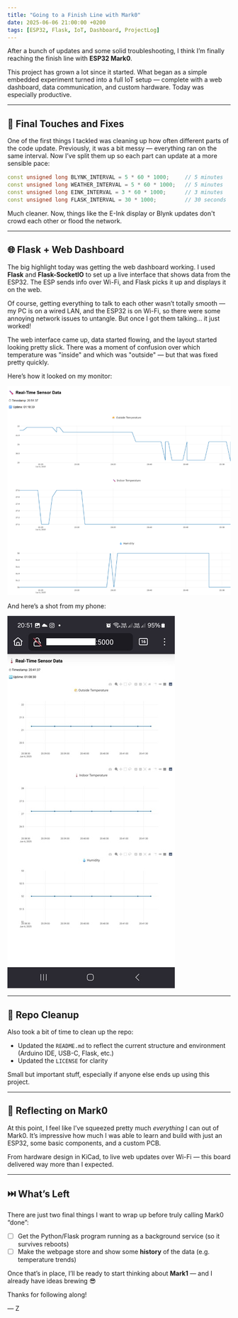 ```yaml
---
title: "Going to a Finish Line with Mark0"
date: 2025-06-06 21:00:00 +0200
tags: [ESP32, Flask, IoT, Dashboard, ProjectLog]
---
```


After a bunch of updates and some solid troubleshooting, I think I’m finally reaching the finish line with **ESP32 Mark0**.

This project has grown a lot since it started. What began as a simple embedded experiment turned into a full IoT setup — complete with a web dashboard, data communication, and custom hardware. Today was especially productive.

---

## 🔧 Final Touches and Fixes

One of the first things I tackled was cleaning up how often different parts of the code update. Previously, it was a bit messy — everything ran on the same interval. Now I’ve split them up so each part can update at a more sensible pace:

```cpp
const unsigned long BLYNK_INTERVAL = 5 * 60 * 1000;     // 5 minutes  
const unsigned long WEATHER_INTERVAL = 5 * 60 * 1000;   // 5 minutes  
const unsigned long EINK_INTERVAL = 3 * 60 * 1000;      // 3 minutes  
const unsigned long FLASK_INTERVAL = 30 * 1000;         // 30 seconds  
```

Much cleaner. Now, things like the E-Ink display or Blynk updates don't crowd each other or flood the network.

---

## 🌐 Flask + Web Dashboard

The big highlight today was getting the web dashboard working. I used **Flask** and **Flask-SocketIO** to set up a live interface that shows data from the ESP32. The ESP sends info over Wi-Fi, and Flask picks it up and displays it on the web.

Of course, getting everything to talk to each other wasn’t totally smooth — my PC is on a wired LAN, and the ESP32 is on Wi-Fi, so there were some annoying network issues to untangle. But once I got them talking... it just worked!

The web interface came up, data started flowing, and the layout started looking pretty slick. There was a moment of confusion over which temperature was "inside" and which was "outside" — but that was fixed pretty quickly.

Here’s how it looked on my monitor:

![Dashboard Screenshot - Desktop View](/assets/img/esp32-mark0/web-screenshot1.png)

And here’s a shot from my phone:

![Dashboard Screenshot - Mobile View](/assets/img/esp32-mark0/web-screenshot2.png)

---

## 📝 Repo Cleanup

Also took a bit of time to clean up the repo:

- Updated the `README.md` to reflect the current structure and environment (Arduino IDE, USB-C, Flask, etc.)
- Updated the `LICENSE` for clarity

Small but important stuff, especially if anyone else ends up using this project.

---

## 🤯 Reflecting on Mark0

At this point, I feel like I’ve squeezed pretty much *everything* I can out of Mark0. It’s impressive how much I was able to learn and build with just an ESP32, some basic components, and a custom PCB.

From hardware design in KiCad, to live web updates over Wi-Fi — this board delivered way more than I expected.

---

## ⏭️ What’s Left

There are just two final things I want to wrap up before truly calling Mark0 “done”:

- [ ] Get the Python/Flask program running as a background service (so it survives reboots)
- [ ] Make the webpage store and show some **history** of the data (e.g. temperature trends)

Once that’s in place, I’ll be ready to start thinking about **Mark1** — and I already have ideas brewing 😎

Thanks for following along!

— Z

